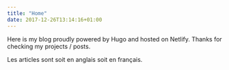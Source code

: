```yaml
---
title: "Home"
date: 2017-12-26T13:14:16+01:00
---
```


Here is my blog proudly powered by Hugo and hosted on Netlify. Thanks for checking my projects / posts.

Les articles sont soit en anglais soit en français.